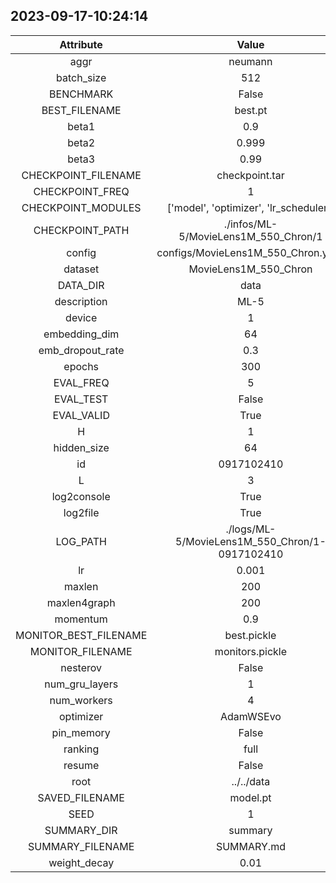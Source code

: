 
## 2023-09-17-10:24:14 


|  Attribute   |   Value   |
| :-------------: | :-----------: |
|  aggr  |   neumann    |
|  batch_size  |   512    |
|  BENCHMARK  |   False    |
|  BEST_FILENAME  |   best.pt    |
|  beta1  |   0.9    |
|  beta2  |   0.999    |
|  beta3  |   0.99    |
|  CHECKPOINT_FILENAME  |   checkpoint.tar    |
|  CHECKPOINT_FREQ  |   1    |
|  CHECKPOINT_MODULES  |   ['model', 'optimizer', 'lr_scheduler']    |
|  CHECKPOINT_PATH  |   ./infos/ML-5/MovieLens1M_550_Chron/1    |
|  config  |   configs/MovieLens1M_550_Chron.yaml    |
|  dataset  |   MovieLens1M_550_Chron    |
|  DATA_DIR  |   data    |
|  description  |   ML-5    |
|  device  |   1    |
|  embedding_dim  |   64    |
|  emb_dropout_rate  |   0.3    |
|  epochs  |   300    |
|  EVAL_FREQ  |   5    |
|  EVAL_TEST  |   False    |
|  EVAL_VALID  |   True    |
|  H  |   1    |
|  hidden_size  |   64    |
|  id  |   0917102410    |
|  L  |   3    |
|  log2console  |   True    |
|  log2file  |   True    |
|  LOG_PATH  |   ./logs/ML-5/MovieLens1M_550_Chron/1-0917102410    |
|  lr  |   0.001    |
|  maxlen  |   200    |
|  maxlen4graph  |   200    |
|  momentum  |   0.9    |
|  MONITOR_BEST_FILENAME  |   best.pickle    |
|  MONITOR_FILENAME  |   monitors.pickle    |
|  nesterov  |   False    |
|  num_gru_layers  |   1    |
|  num_workers  |   4    |
|  optimizer  |   AdamWSEvo    |
|  pin_memory  |   False    |
|  ranking  |   full    |
|  resume  |   False    |
|  root  |   ../../data    |
|  SAVED_FILENAME  |   model.pt    |
|  SEED  |   1    |
|  SUMMARY_DIR  |   summary    |
|  SUMMARY_FILENAME  |   SUMMARY.md    |
|  weight_decay  |   0.01    |
